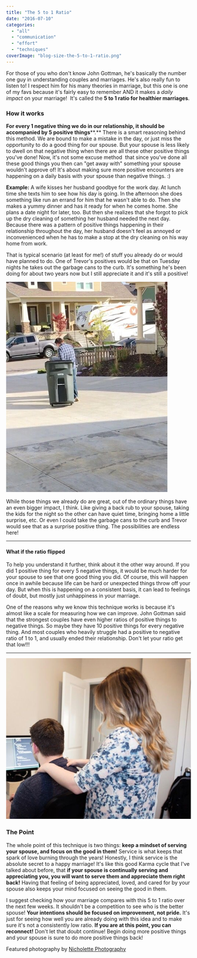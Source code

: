 ```yaml
---
title: "The 5 to 1 Ratio"
date: "2016-07-10"
categories: 
  - "all"
  - "communication"
  - "effort"
  - "techniques"
coverImage: "blog-size-the-5-to-1-ratio.png"
---
```


For those of you who don't know John Gottman, he's basically the number one guy in understanding couples and marriages. He's also really fun to listen to! I respect him for his many theories in marriage, but this one is one of my favs because it's fairly easy to remember AND it makes a _daily impact_ on your marriage!  It's called the **5 to 1 ratio for healthier marriages**.

### How it works

**For every 1 negative thing we do in our relationship, it should be accompanied by 5 positive things****.** There is a smart reasoning behind this method. We are bound to make a mistake in the day, or just miss the opportunity to do a good thing for our spouse. But your spouse is less likely to dwell on that negative thing when there are all these other positive things you've done! Now, it's not some excuse method  that since you've done all these good things you then can "get away with" something your spouse wouldn't approve of! It's about making sure more positive encounters are happening on a daily basis with your spouse than negative things. :)

**Example:** A wife kisses her husband goodbye for the work day. At lunch time she texts him to see how his day is going. In the afternoon she does something like run an errand for him that he wasn't able to do. Then she makes a yummy dinner and has it ready for when he comes home. She plans a date night for later, too. But then she realizes that she forgot to pick up the dry cleaning of something her husband needed the next day. Because there was a pattern of positive things happening in their relationship throughout the day, her husband doesn't feel as annoyed or inconvenienced when he has to make a stop at the dry cleaning on his way home from work.

That is typical scenario (at least for me!) of stuff you already do or would have planned to do. One of Trevor's positives would be that on Tuesday nights he takes out the garbage cans to the curb. It's something he's been doing for about two years now but I still appreciate it and it's still a positive!

![five to one ratio, 5 to 1 ratio, gottman, john gottman techniques, techniques from john gottman, john gottman advice, marriage advice, marriage advice from john gottman, emotional bank account, newlywed advice, marriage advice, daily marriage advice, daily things you can do for your marriage, ](images/IMG_0576.jpg)

While those things we already do are great, out of the ordinary things have an even bigger impact, I think. Like giving a back rub to your spouse, taking the kids for the night so the other can have quiet time, bringing home a little surprise, etc. Or even I could take the garbage cans to the curb and Trevor would see that as a surprise positive thing. The possibilities are endless here!

* * *

#### What if the ratio flipped

To help you understand it further, think about it the other way around. If you did 1 positive thing for every 5 negative things, it would be much harder for your spouse to see that one good thing you did. Of course, this will happen once in awhile because life can be hard or unexpected things throw off your day. But when this is happening on a consistent basis, it can lead to feelings of doubt, but mostly just unhappiness in your marriage.

One of the reasons why we know this technique works is because it's almost like a scale for measuring how we can improve. John Gottman said that the strongest couples have even higher ratios of positive things to negative things. So maybe they have 10 positive things for every negative thing. And most couples who heavily struggle had a positive to negative ratio of 1 to 1, and usually ended their relationship. Don't let your ratio get that low!!!

* * *

![five to one ratio, 5 to 1 ratio, gottman, john gottman techniques, techniques from john gottman, john gottman advice, marriage advice, marriage advice from john gottman, emotional bank account, newlywed advice, marriage advice, daily marriage advice, daily things you can do for your marriage, ](images/Freshly-Married-40-1.jpg)

### The Point

The whole point of this technique is two things: **keep a mindset of serving your spouse, and focus on the good in them!** Service is what keeps that spark of love burning through the years! Honestly, I think service is the absolute secret to a happy marriage! It's like this good Karma cycle that I've talked about before, that **if your spouse is continually serving and appreciating you, you will want to serve them and appreciate them right back!** Having that feeling of being appreciated, loved, and cared for by your spouse also keeps your mind focused on seeing the good in them.

I suggest checking how your marriage compares with this 5 to 1 ratio over the next few weeks. It shouldn't be a competition to see who is the better spouse! **Your intentions should be focused on improvement, not pride.** It's just for seeing how well you are already doing with this idea and to make sure it's not a consistently low ratio. **If you are at this point, you can reconnect!** Don't let that doubt continue! Begin doing more positive things and your spouse is sure to do more positive things back!

Featured photography by [Nicholette Photography](http://nicholettephotography.com/)
